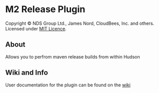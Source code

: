 M2 Release Plugin
=================
Copyright &copy; NDS Group Ltd., James Nord, CloudBees, Inc. and others.
Licensed under [MIT Licence].
 
About
-----
Allows you to perfrom maven release builds from within Hudson

Wiki and Info
-------------
User documentation for the plugin can be found on the [wiki]

[wiki]: http://wiki.jenkins-ci.org/display/JENKINS/M2+Release+Plugin
[MIT Licence]: https://github.com/jenkinsci/m2release-plugin/raw/master/LICENCE.TXT

